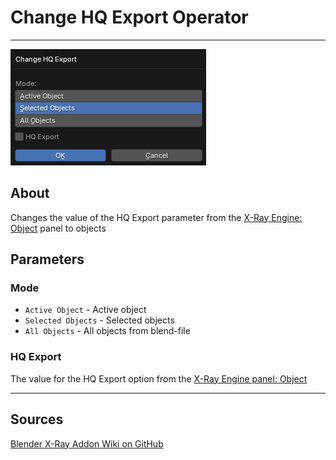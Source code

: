 # Change HQ Export Operator

___

![alt text](assets/images/operator-change-hq-export.png)

## About

Changes the value of the HQ Export parameter from the [X-Ray Engine: Object](../addon-panels/panel-object.md) panel to objects

## Parameters

### Mode

- `Active Object` - Active object
- `Selected Objects` - Selected objects
- `All Objects` - All objects from blend-file

### HQ Export

The value for the HQ Export option from the [X-Ray Engine panel: Object](../addon-panels/panel-object.md)

___

## Sources

[Blender X-Ray Addon Wiki on GitHub](https://github.com/PavelBlend/blender-xray/wiki/Panel-Props-Tools#change-hq-export)

